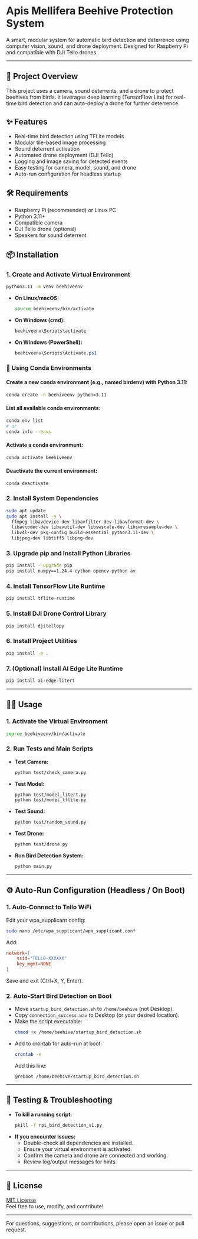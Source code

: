 # Apis Mellifera Beehive Protection System

A smart, modular system for automatic bird detection and deterrence using computer vision, sound, and drone deployment. Designed for Raspberry Pi and compatible with DJI Tello drones.

---

## 🚀 Project Overview
This project uses a camera, sound deterrents, and a drone to protect beehives from birds. It leverages deep learning (TensorFlow Lite) for real-time bird detection and can auto-deploy a drone for further deterrence.

## ✨ Features
- Real-time bird detection using TFLite models
- Modular tile-based image processing
- Sound deterrent activation
- Automated drone deployment (DJI Tello)
- Logging and image saving for detected events
- Easy testing for camera, model, sound, and drone
- Auto-run configuration for headless startup

## 🛠️ Requirements
- Raspberry Pi (recommended) or Linux PC
- Python 3.11+
- Compatible camera
- DJI Tello drone (optional)
- Speakers for sound deterrent

## 📦 Installation

### 1. Create and Activate Virtual Environment
```bash
python3.11 -m venv beehiveenv
```

- **On Linux/macOS:**
  ```bash
  source beehiveenv/bin/activate
  ```
- **On Windows (cmd):**
  ```cmd
  beehiveenv\Scripts\activate
  ```
- **On Windows (PowerShell):**
  ```powershell
  beehiveenv\Scripts\Activate.ps1
  ```

### 🐍 Using Conda Environments

#### Create a new conda environment (e.g., named birdenv) with Python 3.11:
```bash
conda create -n beehiveenv python=3.11
```

#### List all available conda environments:
```bash
conda env list
# or
conda info --envs
```

#### Activate a conda environment:
```bash
conda activate beehiveenv
```

#### Deactivate the current environment:
```bash
conda deactivate
```

### 2. Install System Dependencies
```bash
sudo apt update
sudo apt install -y \
  ffmpeg libavdevice-dev libavfilter-dev libavformat-dev \
  libavcodec-dev libavutil-dev libswscale-dev libswresample-dev \
  libv4l-dev pkg-config build-essential python3.11-dev \
  libjpeg-dev libtiff5 libpng-dev
```

### 3. Upgrade pip and Install Python Libraries
```bash
pip install --upgrade pip
pip install numpy==1.24.4 cython opencv-python av
```

### 4. Install TensorFlow Lite Runtime
```bash
pip install tflite-runtime
```

### 5. Install DJI Drone Control Library
```bash
pip install djitellopy
```

### 6. Install Project Utilities
```bash
pip install -e .
```

### 7. (Optional) Install AI Edge Lite Runtime
```bash
pip install ai-edge-litert
```

---

## 🧑‍💻 Usage

### 1. Activate the Virtual Environment
```bash
source beehiveenv/bin/activate
```

### 2. Run Tests and Main Scripts
- **Test Camera:**
  ```bash
  python test/check_camera.py
  ```
- **Test Model:**
  ```bash
  python test/model_litert.py
  python test/model_tflite.py
  ```
- **Test Sound:**
  ```bash
  python test/random_sound.py
  ```
- **Test Drone:**
  ```bash
  python test/drone.py
  ```
- **Run Bird Detection System:**
  ```bash
  python main.py
  ```

---

## ⚙️ Auto-Run Configuration (Headless / On Boot)

### 1. Auto-Connect to Tello WiFi
Edit your wpa_supplicant config:
```bash
sudo nano /etc/wpa_supplicant/wpa_supplicant.conf
```
Add:
```conf
network={
    ssid="TELLO-XXXXXX"
    key_mgmt=NONE
}
```
Save and exit (Ctrl+X, Y, Enter).

### 2. Auto-Start Bird Detection on Boot
- Move `startup_bird_detection.sh` to `/home/beehive` (not Desktop).
- Copy `connection_success.wav` to Desktop (or your desired location).
- Make the script executable:
  ```bash
  chmod +x /home/beehive/startup_bird_detection.sh
  ```
- Add to crontab for auto-run at boot:
  ```bash
  crontab -e
  ```
  Add this line:
  ```cron
  @reboot /home/beehive/startup_bird_detection.sh
  ```

---

## 🧪 Testing & Troubleshooting
- **To kill a running script:**
  ```bash
  pkill -f rpi_bird_detection_v1.py
  ```
- **If you encounter issues:**
  - Double-check all dependencies are installed.
  - Ensure your virtual environment is activated.
  - Confirm the camera and drone are connected and working.
  - Review log/output messages for hints.

---

## 📄 License
[MIT License](LICENSE)  
Feel free to use, modify, and contribute!

---

For questions, suggestions, or contributions, please open an issue or pull request.